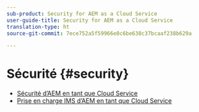 ```yaml
---
sub-product: Security for AEM as a Cloud Service
user-guide-title: Security for AEM as a Cloud Service
translation-type: ht
source-git-commit: 7ece752a5f59966e0c6be638c37bcaaf238b629a

---
```



# Sécurité {#security}

+ [Sécurité d’AEM en tant que Cloud Service](/help/security/home.md)
+ [Prise en charge IMS d’AEM en tant que Cloud Service](ims-support.md)
